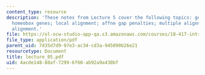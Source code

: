 ```yaml
---
content_type: resource
description: 'These notes from Lecture 5 cover the following topics: gene file formats;
  homeobox genes; local alignment; affne gap penalties; multiple alignment and progressive
  alignment.'
file: https://ol-ocw-studio-app-qa.s3.amazonaws.com/courses/18-417-introduction-to-computational-molecular-biology-fall-2004/4acde14888af72996f60ab92a9a430bf_lecture_05.pdf
file_type: application/pdf
parent_uid: 7d35d7d9-97e3-ac34-cd3a-945090b26e21
resourcetype: Document
title: lecture_05.pdf
uid: 4acde148-88af-7299-6f60-ab92a9a430bf
---
```

